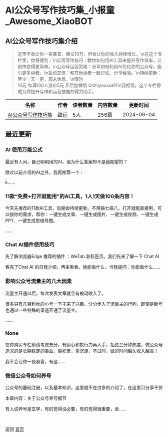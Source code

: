 # AI公众号写作技巧集_小报童_Awesome_XiaoBOT

## AI公众号写作技巧集介绍
> 这里不会让你一夜暴富，爆文10万，但会让你的收入持续增长。\n在这个专栏里，你将得到：\n实用写作技巧：教你如何用AI工具来提升写作效率，让创作变得更简单。\n公众号运营策略：分享如何利用AI优化你的公众号，吸引更多读者。\n互动交流：和其他读者一起讨论、分享经验。\n持续更新：至少一天一更，周末休息。\n限时  
10元 每满100人涨价5元 买后加微信 Qizhiyouxue11\n我相信，这个专栏将成为你提升写作和运营技能的得力助手。  
  


|名称|作者|读者数量|内容数量|更新时间|
|---|---|---|---|---|
|[AI公众号写作技巧集](https://xiaobot.net/p/378900784?refer=0b133df9-27dc-423b-8101-639049001c13)|致远|5人|256篇|2024-06-04|

## 最近更新
### AI 使用万能公式

最近有人问，自己明明用的AI，但为什么答案却不是我期望的？



除过以前介绍的AI之外，我再推荐一个：



k......

### 11款“免费+打开就能用”的AI工具，1人1天做100条内容！

今天先推荐的11款AI工具，后期会持续更新。不用搞七搞八，打开就能直接用，可以按你的需求，帮你：一键生成文章、一键生成图片、一键生成视频、一键生成PPT、一键生成思维导图。

......

### Chat AI插件使用技巧

先了解浏览器Edge 推荐的插件 ：WeTab 新标签页。我们先来了解一下 Chat AI

看完了Chat AI 的自我介绍，再来看看，她能做什么，当我提问：你能做什么......

### 影响公众号流量主的几大因素

流量主开通以后，每次发表文章就会有被动收入了。

很多只有几百粉丝的小号一下子来了兴趣，分分步入了流量主的行列，即便是新号也通过一些特殊的渠道开通了流量主。

......

### None

在你购买专栏前请考虑充分，有耐心和执行力再入手，拒绝三分钟热度，做公众号追求的是长期稳定的事业，靠积累，需沉淀，不过时，做的时间越久收入越高！

我不会让你一夜暴富，有这......

### 微信公众号如何养号

公众号的基础注册，以及基本知识，这里就不在过多的介绍了，在这里只分享干货

本章内容：关于公众号养号细节

有人说养号是玄学，有的觉得没必要，有的觉得很重要，至......


<a href="https://github.com/Reno9527/awesome-xiaobot" style="color: white; text-decoration: none;">awesome-xiaobot</a>

返回 [首页](../README.md)

